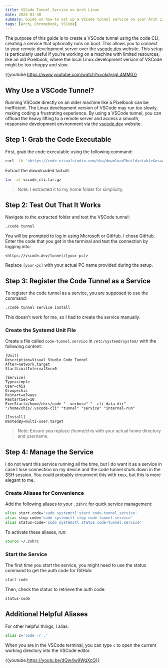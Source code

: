```yaml
---
title: VSCode Tunnel Service on Arch Linux
date: 2024-01-30
summary: Guide on how to set up a VSCode tunnel service on your Arch Linux system, allowing you to connect to your remote development server seamlessly through the https://vscode.dev/ website.
tags: [Arch, Chromebook, VSCode]
---
```


The purpose of this guide is to create a VSCode tunnel using the code CLI, creating a service that optionally runs on boot. This allows you to connect to your remote development server over the [vscode.dev](https://vscode.dev/) website. This setup is particularly useful if you're working on a machine with limited resources, like an old Pixelbook, where the local Linux development version of VSCode might be too choppy and slow.

{{youtube.https://www.youtube.com/watch?v=okdysgL4MM0}}

## Why Use a VSCode Tunnel?

Running VSCode directly on an older machine like a Pixelbook can be inefficient. The Linux development version of VSCode may run too slowly, making coding a frustrating experience. By using a VSCode tunnel, you can offload the heavy lifting to a remote server and access a smooth, responsive development environment via the [vscode.dev](https://vscode.dev/) website.

## Step 1: Grab the Code Executable

First, grab the code executable using the following command:

```bash
curl -Lk '<https://code.visualstudio.com/sha/download?build=stable&os=cli-alpine-x64>' --output vscode_cli.tar.gz
```

Extract the downloaded tarball:

```bash
tar -xf vscode_cli.tar.gz
```

> Note: I extracted it to my home folder for simplicity.
> 

## Step 2: Test Out That It Works

Navigate to the extracted folder and test the VSCode tunnel:

```bash
./code tunnel
```

You will be prompted to log in using Microsoft or GitHub. I chose GitHub. Enter the code that you get in the terminal and test the connection by logging into:

```
<https://vscode.dev/tunnel/[your-pc]>
```

Replace `[your-pc]` with your actual PC name provided during the setup.

## Step 3: Register the Code Tunnel as a Service

To register the code tunnel as a service, you are supposed to use the command:

```bash
./code tunnel service install
```

This doesn't work for me, so I had to create the service manually.

### Create the Systemd Unit File

Create a file called `code-tunnel.service` in `/etc/systemd/system/` with the following content:

```
[Unit]
Description=Visual Studio Code Tunnel
After=network.target
StartLimitIntervalSec=0

[Service]
Type=simple
User=chis
Group=chis
Restart=always
RestartSec=10
ExecStart=/home/chis/code "--verbose" "--cli-data-dir" "/home/chis/.vscode-cli" "tunnel" "service" "internal-run"

[Install]
WantedBy=multi-user.target
```

> Note: Ensure you replace /home/chis with your actual home directory and username.
> 

## Step 4: Manage the Service

I do not want this service running all the time, but I do want it as a service in case I lose connection on my device and the code tunnel shuts down in the SSH session. You could probably circumvent this with `tmux`, but this is more elegant to me.

### Create Aliases for Convenience

Add the following aliases to your `.zshrc` for quick service management:

```bash
alias start-code='sudo systemctl start code-tunnel.service'
alias stop-code='sudo systemctl stop code-tunnel.service'
alias status-code='sudo systemctl status code-tunnel.service'
```

To activate these aliases, run:

```bash
source ~/.zshrc
```

### Start the Service

The first time you start the service, you might need to use the status command to get the auth code for GitHub:

```bash
start-code
```

Then, check the status to retrieve the auth code:

```bash
status-code
```

## Additional Helpful Aliases

For other helpful things, I alias:

```bash
alias c='code -r .'
```

When you are in the VSCode terminal, you can type `c` to open the current working directory into the VSCode editor.

{{youtube.https://youtu.be/dQw4w9WgXcQ}}
